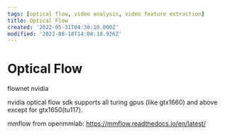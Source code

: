 ```yaml
---
tags: [optical flow, video analysis, video feature extraction]
title: Optical Flow
created: '2022-05-31T04:30:10.000Z'
modified: '2022-08-18T14:08:18.926Z'
---
```


# Optical Flow

flownet nvidia

nvidia optical flow sdk supports all turing gpus (like gtx1660) and above except for gtx1650(tu117).

mmflow from openmmlab:
https://mmflow.readthedocs.io/en/latest/
